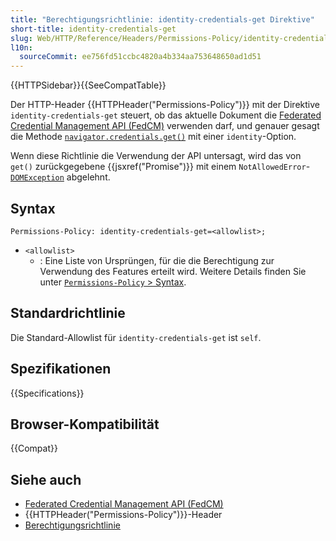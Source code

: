 ```yaml
---
title: "Berechtigungsrichtlinie: identity-credentials-get Direktive"
short-title: identity-credentials-get
slug: Web/HTTP/Reference/Headers/Permissions-Policy/identity-credentials-get
l10n:
  sourceCommit: ee756fd51ccbc4820a4b334aa753648650ad1d51
---
```


{{HTTPSidebar}}{{SeeCompatTable}}

Der HTTP-Header {{HTTPHeader("Permissions-Policy")}} mit der Direktive `identity-credentials-get` steuert, ob das aktuelle Dokument die [Federated Credential Management API (FedCM)](/de/docs/Web/API/FedCM_API) verwenden darf, und genauer gesagt die Methode [`navigator.credentials.get()`](/de/docs/Web/API/CredentialsContainer/get) mit einer `identity`-Option.

Wenn diese Richtlinie die Verwendung der API untersagt, wird das von `get()` zurückgegebene {{jsxref("Promise")}} mit einem `NotAllowedError`-[`DOMException`](/de/docs/Web/API/DOMException) abgelehnt.

## Syntax

```http
Permissions-Policy: identity-credentials-get=<allowlist>;
```

- `<allowlist>`
  - : Eine Liste von Ursprüngen, für die die Berechtigung zur Verwendung des Features erteilt wird. Weitere Details finden Sie unter [`Permissions-Policy` > Syntax](/de/docs/Web/HTTP/Reference/Headers/Permissions-Policy#syntax).

## Standardrichtlinie

Die Standard-Allowlist für `identity-credentials-get` ist `self`.

## Spezifikationen

{{Specifications}}

## Browser-Kompatibilität

{{Compat}}

## Siehe auch

- [Federated Credential Management API (FedCM)](/de/docs/Web/API/FedCM_API)
- {{HTTPHeader("Permissions-Policy")}}-Header
- [Berechtigungsrichtlinie](/de/docs/Web/HTTP/Guides/Permissions_Policy)
